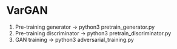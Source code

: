 # VarGAN

1) Pre-training generator
  -> python3 pretrain_generator.py
2) Pre-training discriminator
  -> python3 pretrain_discriminator.py
3) GAN training
  -> python3 adversarial_training.py
